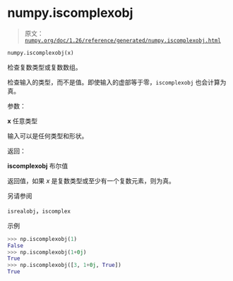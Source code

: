 # numpy.iscomplexobj

> 原文：[`numpy.org/doc/1.26/reference/generated/numpy.iscomplexobj.html`](https://numpy.org/doc/1.26/reference/generated/numpy.iscomplexobj.html)

```py
numpy.iscomplexobj(x)
```

检查复数类型或复数数组。

检查输入的类型，而不是值。即使输入的虚部等于零，`iscomplexobj` 也会计算为真。

参数：

**x** 任意类型

输入可以是任何类型和形状。

返回：

**iscomplexobj** 布尔值

返回值，如果 *x* 是复数类型或至少有一个复数元素，则为真。

另请参阅

`isrealobj`，`iscomplex`

示例

```py
>>> np.iscomplexobj(1)
False
>>> np.iscomplexobj(1+0j)
True
>>> np.iscomplexobj([3, 1+0j, True])
True 
```
